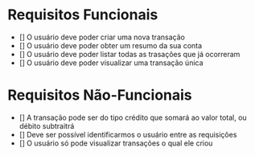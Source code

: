 # Requisitos Funcionais

- [] O usuário deve poder criar uma nova transação
- [] O usuário deve poder obter um resumo da sua conta
- [] O usuário deve poder listar todas as trasações que já ocorreram
- [] O usuário deve poder visualizar uma transação única

# Requisitos Não-Funcionais

- [] A transação pode ser do tipo crédito que somará ao valor total, ou débito subtraitrá
- [] Deve ser possível identificarmos o usuário entre as requisições
- [] O usuário só pode visualizar transações o qual ele criou